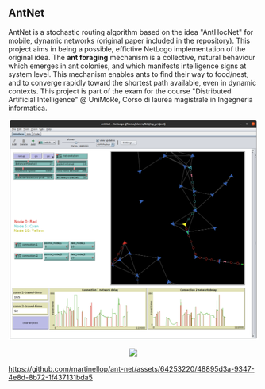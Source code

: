 ## AntNet
AntNet is a stochastic routing algorithm based on the idea "AntHocNet" for mobile, dynamic networks (original paper included in the repository).
This project aims in being a possible, effictive  NetLogo implementation of the original idea. 
The __ant foraging__ mechanism is a collective, natural behaviour which emerges in ant colonies, and which manifests intelligence signs at system level. This mechanism enables ants to find their way to food/nest, and to converge rapidly toward the shortest path available, even in dynamic contexts.
This project is part of the exam for the course "Distributed Artificial Intelligence" @ UniMoRe, Corso di laurea magistrale in Ingegneria informatica.

<p align="center">
<img src="screen_01.png" />
</p>

<p align="center">
<img src="demo_light.gif" />
</p>



<p align="center">
  
https://github.com/martinellop/ant-net/assets/64253220/48895d3a-9347-4e8d-8b72-1f437131bda5

</p>

